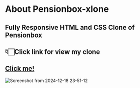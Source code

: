 # About Pensionbox-xlone

## Fully Responsive HTML and CSS Clone of Pensionbox
## 👇🏻Click link for view my clone
## [Click me!](https://pensionbox-xlone.netlify.app/)

![Screenshot from 2024-12-18 23-51-12](https://github.com/user-attachments/assets/7715ae90-ea5b-459c-996e-9cd8efbc8158)
